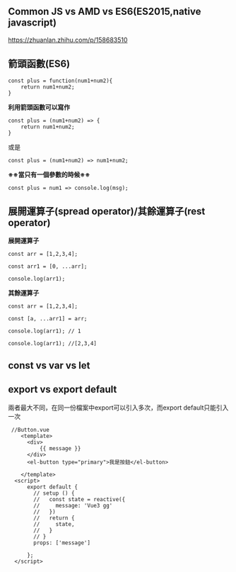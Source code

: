 ## Common JS vs AMD vs ES6(ES2015,native javascript)
https://zhuanlan.zhihu.com/p/158683510

## 箭頭函數(ES6)

    const plus = function(num1+num2){
        return num1+num2; 
    }
  
**利用箭頭函數可以寫作**  
  
    const plus = (num1+num2) => {
        return num1+num2; 
    }
  
或是  
  
    const plus = (num1+num2) => num1+num2; 

**※※當只有一個參數的時候※※**  
  
    const plus = num1 => console.log(msg);

## 展開運算子(spread operator)/其餘運算子(rest operator)

**展開運算子**    
  
    const arr = [1,2,3,4];
    
    const arr1 = [0, ...arr];
    
    console.log(arr1);
  
**其餘運算子**  
  
    const arr = [1,2,3,4];
    
    const [a, ...arr1] = arr;
    
    console.log(arr1); // 1
    
    console.log(arr1); //[2,3,4]
  
## const vs var vs let

## export vs export default

兩者最大不同，在同一份檔案中export可以引入多次，而export default只能引入一次  


     //Button.vue
        <template>
          <div>
              {{ message }}
          </div>
          <el-button type="primary">我是按鈕</el-button>

        </template>
      <script>
          export default {
            // setup () {
            //   const state = reactive({
            //     message: 'Vue3 gg'
            //   })
            //   return {
            //     state,
            //   }
            // }
            props: ['message']

          };
      </script>
